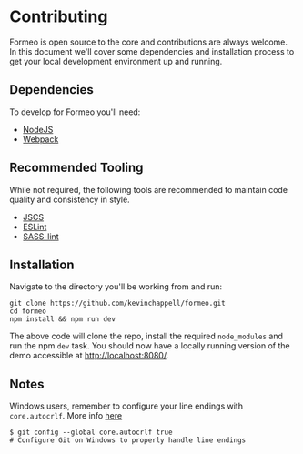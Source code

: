 # Contributing

Formeo is open source to the core and contributions are always welcome. In this document we'll cover some dependencies and installation process to get your local development environment up and running.

## Dependencies
To develop for Formeo you'll need:

- [NodeJS](https://nodejs.org)
- [Webpack](https://webpack.github.io/)

## Recommended Tooling
While not required, the following tools are recommended to maintain code quality and consistency in style.

- [JSCS](http://jscs.info/)
- [ESLint](http://jshint.com/)
- [SASS-lint](https://www.npmjs.com/package/sass-lint)

## Installation

Navigate to the directory you'll be working from and run:
```
git clone https://github.com/kevinchappell/formeo.git
cd formeo
npm install && npm run dev
```

The above code will clone the repo, install the required `node_modules` and run the npm `dev` task. You should now have a locally running version of the demo accessible at [http://localhost:8080/](http://localhost:8080/).

## Notes
Windows users, remember to configure your line endings with `core.autocrlf`. More info [here](https://help.github.com/articles/dealing-with-line-endings/#platform-windows)
```
$ git config --global core.autocrlf true
# Configure Git on Windows to properly handle line endings
```
